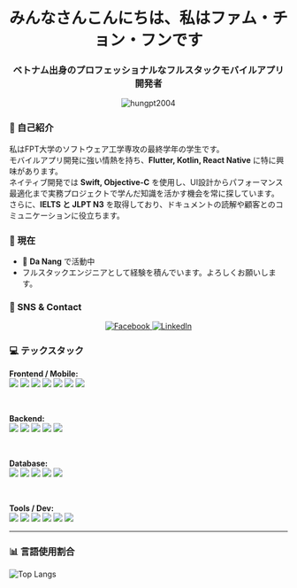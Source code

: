 <h1 align="center">みんなさんこんにちは、私はファム・チョン・フンです</h1>
<h3 align="center">ベトナム出身のプロフェッショナルなフルスタックモバイルアプリ開発者</h3>

<p align="center">
<img src="https://komarev.com/ghpvc/?username=hungpt2004&label=Profile%20views&color=0e75b6&style=flat" alt="hungpt2004" />
</p>

### 🔹 自己紹介
私はFPT大学のソフトウェア工学専攻の最終学年の学生です。  
モバイルアプリ開発に強い情熱を持ち、**Flutter, Kotlin, React Native** に特に興味があります。  
ネイティブ開発では **Swift, Objective-C** を使用し、UI設計からパフォーマンス最適化まで実務プロジェクトで学んだ知識を活かす機会を常に探しています。  
さらに、**IELTS と JLPT N3** を取得しており、ドキュメントの読解や顧客とのコミュニケーションに役立ちます。  

### 🔹 現在
- 🔭 **Da Nang** で活動中  
- フルスタックエンジニアとして経験を積んでいます。よろしくお願いします。  

### 🔹 SNS & Contact
<p align="center">
<a href="https://www.facebook.com/hung.phamtrong.984/">
  <img src="https://img.shields.io/badge/Facebook-%231877F2.svg?logo=Facebook&logoColor=white" alt="Facebook"/>
</a>
<a href="https://www.linkedin.com/in/phạm-trọng-hùng-a58a51339">
  <img src="https://img.shields.io/badge/LinkedIn-%230077B5.svg?logo=LinkedIn&logoColor=white" alt="LinkedIn"/>
</a>
</p>

### 💻 テックスタック

<p align="center">

<!-- Frontend / Mobile -->
<b>Frontend / Mobile:</b>  
<img src="https://img.shields.io/badge/Flutter-%2302569B.svg?style=for-the-badge&logo=Flutter&logoColor=white"/> 
<img src="https://img.shields.io/badge/Dart-%230175C2.svg?style=for-the-badge&logo=Dart&logoColor=white"/> 
<img src="https://img.shields.io/badge/React-%2320232a.svg?style=for-the-badge&logo=react&logoColor=%2361DAFB"/> 
<img src="https://img.shields.io/badge/React_Native-%2320232a.svg?style=for-the-badge&logo=react&logoColor=%2361DAFB"/> 
<img src="https://img.shields.io/badge/Expo-1C1E24?style=for-the-badge&logo=expo&logoColor=#D04A37"/> 
<img src="https://img.shields.io/badge/Tailwind_CSS-38B2AC?style=for-the-badge&logo=tailwind-css&logoColor=white"/> 
<img src="https://img.shields.io/badge/shadcn-ui-000000?style=for-the-badge&logo=figma&logoColor=white"/>

<br>

<!-- Backend -->
<b>Backend:</b>  
<img src="https://img.shields.io/badge/Node.js-6DA55F?style=for-the-badge&logo=node.js&logoColor=white"/> 
<img src="https://img.shields.io/badge/Express.js-%23404d59.svg?style=for-the-badge&logo=express&logoColor=%2361DAFB"/> 
<img src="https://img.shields.io/badge/NestJS-E0234E?style=for-the-badge&logo=nestjs&logoColor=white"/> 
<img src="https://img.shields.io/badge/Java-007396?style=for-the-badge&logo=java&logoColor=white"/> 
<img src="https://img.shields.io/badge/Firebase-%23039BE5.svg?style=for-the-badge&logo=firebase"/>

<br>

<!-- Database -->
<b>Database:</b>  
<img src="https://img.shields.io/badge/MongoDB-%234ea94b.svg?style=for-the-badge&logo=mongodb&logoColor=white"/> 
<img src="https://img.shields.io/badge/MySQL-%2300f.svg?style=for-the-badge&logo=mysql&logoColor=white"/> 
<img src="https://img.shields.io/badge/SQLite-%2307405e.svg?style=for-the-badge&logo=sqlite&logoColor=white"/> 
<img src="https://img.shields.io/badge/Supabase-3ECF8E?style=for-the-badge&logo=supabase&logoColor=white"/>
<img src="https://img.shields.io/badge/PostgreSQL-%23336791.svg?style=for-the-badge&logo=postgresql&logoColor=white"/>

<br>

<!-- Tools / Dev -->
<b>Tools / Dev:</b>  
<img src="https://img.shields.io/badge/Postman-FF6C37?style=for-the-badge&logo=postman&logoColor=white"/> 
<img src="https://img.shields.io/badge/Notion-%23000000.svg?style=for-the-badge&logo=notion&logoColor=white"/> 
<img src="https://img.shields.io/badge/Redux-%23593d88.svg?style=for-the-badge&logo=redux&logoColor=white"/> 
<img src="https://img.shields.io/badge/Socket.io-black?style=for-the-badge&logo=socket.io&logoColor=white"/> 
<img src="https://img.shields.io/badge/AWS-232F3E?style=for-the-badge&logo=amazon-aws&logoColor=white"/> 
<img src="https://img.shields.io/badge/Cloudinary-139E87?style=for-the-badge&logo=cloudinary&logoColor=white"/>

</p>


---

### 📊 言語使用割合
![Top Langs](https://github-readme-stats.vercel.app/api/top-langs/?username=hungpt2004&theme=radical&hide_border=true&include_all_commits=false&count_private=true&layout=compact)
